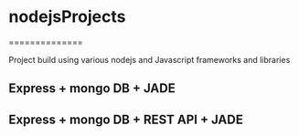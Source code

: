 # nodejsProjects
==============

Project build using various nodejs and Javascript frameworks and  libraries 

## Express + mongo DB + JADE 

## Express + mongo DB + REST API + JADE 
